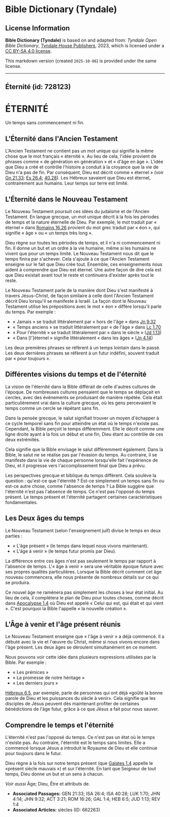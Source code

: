# Bible Dictionary (Tyndale)

## License Information

**Bible Dictionary (Tyndale)** is based on and adapted from: _Tyndale Open Bible Dictionary_, [Tyndale House Publishers](https://tyndaleopenresources.com/), 2023, which is licensed under a [CC BY-SA 4.0 license](https://creativecommons.org/licenses/by-sa/4.0/legalcode.en).

This markdown version (created `2025-10-06`) is provided under the same license.



--------------------------------

## Éternité (id: 728123)

ÉTERNITÉ
========

Un temps sans commencement ni fin.

L'Éternité dans l'Ancien Testament
----------------------------------

L'Ancien Testament ne contient pas un mot unique qui signifie la même chose que le mot français « éternité ». Au lieu de cela, l'idée provient de phrases comme « de génération en génération » et « d'âge en âge ». L'idée que Dieu a créé et contrôle l'histoire a conduit à la croyance que la vie de Dieu n'a pas de fin. Par conséquent, Dieu est décrit comme « éternel » (voir [Gn 21\.33](https://ref.ly/Gen21:33); [Es 26\.4](https://ref.ly/Isa26:4); [40\.28](https://ref.ly/Isa40:28)). Les Hébreux savaient que Dieu est éternel, contrairement aux humains. Leur temps sur terre est limité.

L'Éternité dans le Nouveau Testament
------------------------------------

Le Nouveau Testament poursuit ces idées du judaïsme et de l'Ancien Testament. En langue grecque, un mot unique décrit à la fois les périodes de temps et la nature éternelle de Dieu. Par exemple, le mot traduit par « éternel » dans [Romains 16\.26](https://ref.ly/Rom16:26) provient du mot grec traduit par « éon », qui signifie « âge » ou « un temps très long ».

Dieu règne sur toutes les périodes de temps, et il n'a ni commencement ni fin. Il donne un but et un ordre à la vie humaine, même si les humains ne vivent que pour un temps limité. Le Nouveau Testament nous dit que le temps finira par s'achever. Cela s'ajoute à ce que l'Ancien Testament enseigne sur le fait que Dieu crée tout. Ensemble, ces enseignements nous aident à comprendre que Dieu est éternel. Une autre façon de dire cela est que Dieu existait avant tout le reste et continuera d'exister après tout le reste.

Le Nouveau Testament parle de la manière dont Dieu s'est manifesté à travers Jésus\-Christ, de façon similaire à celle dont l'Ancien Testament décrit Dieu lorsqu'il se manifeste à Israël. La façon dont le Nouveau Testament utilise les prépositions avec le mot « éon » diffère lorsqu'il parle du temps. Par exemple :

* « Jamais » se traduit littéralement par « hors de l'âge » dans [Jn 9\.32](https://ref.ly/John9:32)
* « Temps anciens » se traduit littéralement par « de l'âge » dans [Lc 1\.70](https://ref.ly/Luke1:70)
* « Pour l'éternité » se traduit littéralement par « dans le siècle » ([Jd 1\.13](https://ref.ly/Jude1:13))
* « Dans \[l']éternel » signifie littéralement « dans les âges » ([Jn 4\.14](https://ref.ly/John4:14))

Les deux premières phrases se réfèrent à un temps lointain dans le passé. Les deux dernières phrases se réfèrent à un futur indéfini, souvent traduit par « pour toujours ».

Différentes visions du temps et de l'éternité
---------------------------------------------

La vision de l'éternité dans la Bible différait de celle d'autres cultures de l'époque. De nombreuses cultures pensaient que le temps se déplaçait en cercles, avec des événements se produisant de manière répétée. Cela était particulièrement vrai dans la culture grecque, où les gens percevaient le temps comme un cercle se répétant sans fin.

Dans la pensée grecque, le salut signifiait trouver un moyen d'échapper à ce cycle temporel sans fin pour atteindre un état où le temps n'existe pas. Cependant, la Bible perçoit le temps différemment. Elle le décrit comme une ligne droite ayant à la fois un début et une fin, Dieu étant au contrôle de ces deux extrémités.

Cela signifie que la Bible envisage le salut différemment également. Dans la Bible, le salut ne se réalise pas par l'évasion du temps. Au contraire, il se manifeste dans la vie de chaque personne lorsqu'elle fait l'expérience de Dieu, et il progresse vers l'accomplissement final que Dieu a prévu.

Les perspectives grecque et biblique du temps diffèrent. Cela soulève la question : qu'est\-ce que l'éternité ? Est\-ce simplement un temps sans fin ou est\-ce autre chose, comme l'absence de temps ? La Bible suggère que l'éternité n'est pas l'absence de temps. Ce n'est pas l'opposé du temps présent. Le temps présent et l'éternité partagent certaines caractéristiques fondamentales.

Les Deux âges du temps
----------------------

Le Nouveau Testament (selon l'enseignement juif) divise le temps en deux parties :

* « L'âge présent » (le temps dans lequel nous vivons maintenant).
* « L'âge à venir » (le temps futur promis par Dieu).

La différence entre ces âges n'est pas seulement le temps par rapport à l'absence de temps. L'« âge à venir » sera une véritable époque future avec ses propres qualités particulières. Lorsque la Bible décrit comment cet âge nouveau commencera, elle nous présente de nombreux détails sur ce qui se produira.

Ce nouvel âge ne ramènera pas simplement les choses à leur état initial. Au lieu de cela, il complétera le plan de Dieu pour toutes choses, comme décrit dans [Apocalypse 1\.4](https://ref.ly/Rev1:4) où Dieu est appelé « Celui qui est, qui était et qui vient ». C'est pourquoi la Bible l'appelle « la nouvelle création ».

L'Âge à venir et l'âge présent réunis
-------------------------------------

Le Nouveau Testament enseigne que « l'âge à venir » a déjà commencé. Il a débuté avec la vie et l'œuvre du Christ, même si nous vivons encore dans l'âge présent. Les deux âges se déroulent simultanément en ce moment.

Nous pouvons voir cette idée dans plusieurs expressions utilisées par la Bible. Par exemple :

* « Les prémices »
* « La promesse de notre héritage »
* « Les derniers jours »

[Hébreux 6\.5](https://ref.ly/Heb6:5), par exemple, parle de personnes qui ont déjà «goûté la bonne parole de Dieu et les puissances du siècle à venir». Cela signifie que les disciples de Jésus peuvent dès maintenant profiter de certaines bénédictions de l'âge futur, grâce à ce que Jésus a fait pour nous sauver.

Comprendre le temps et l'éternité
---------------------------------

L'éternité n'est pas l'opposé du temps. Ce n'est pas un état où le temps n'existe pas. Au contraire, l'éternité est le temps sans limites. Elle a commencé lorsque Jésus a introduit le Royaume de Dieu et elle continue pour toujours dans le futur.

Dieu règne à la fois sur notre temps présent (que [Galates 1\.4](https://ref.ly/Gal1:4) appelle le «présent siècle mauvais ») et sur l'éternité. En tant que Seigneur de tout temps, Dieu donne un but et un sens à chacun.

*Voir aussi* Âge; Dieu, Être et attributs de.

* **Associated Passages:** GEN 21:33; ISA 26:4; ISA 40:28; LUK 1:70; JHN 4:14; JHN 9:32; ACT 3:21; ROM 16:26; GAL 1:4; HEB 6:5; JUD 1:13; REV 1:4
* **Associated Articles:** siècles (ID: 662263)

